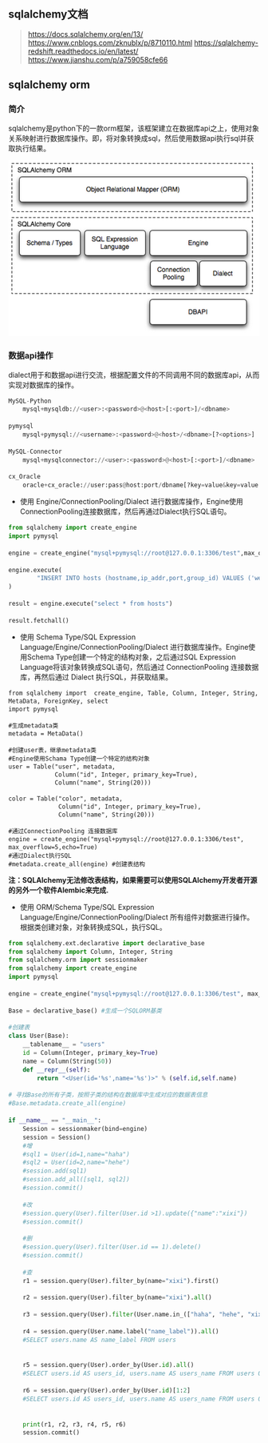 

## sqlalchemy文档



> https://docs.sqlalchemy.org/en/13/
> https://www.cnblogs.com/zknublx/p/8710110.html
> https://sqlalchemy-redshift.readthedocs.io/en/latest/
> https://www.jianshu.com/p/a759058cfe66

## sqlalchemy orm

### 简介

sqlalchemy是python下的一款orm框架，该框架建立在数据库api之上，使用对象关系映射进行数据库操作。即，将对象转换成sql，然后使用数据api执行sql并获取执行结果。

![orm图片](images/orm.png)

### 数据api操作

dialect用于和数据api进行交流，根据配置文件的不同调用不同的数据库api，从而实现对数据库的操作。

```python
MySQL-Python
    mysql+mysqldb://<user>:<password>@<host>[:<port>]/<dbname>
  
pymysql
    mysql+pymysql://<username>:<password>@<host>/<dbname>[?<options>]
  
MySQL-Connector
    mysql+mysqlconnector://<user>:<password>@<host>[:<port>]/<dbname>
  
cx_Oracle
    oracle+cx_oracle://user:pass@host:port/dbname[?key=value&key=value...]
```

- 使用 Engine/ConnectionPooling/Dialect 进行数据库操作，Engine使用ConnectionPooling连接数据库，然后再通过Dialect执行SQL语句。

```python
from sqlalchemy import create_engine
import pymysql

engine = create_engine("mysql+pymysql://root@127.0.0.1:3306/test",max_overflow=5)

engine.execute(
        "INSERT INTO hosts (hostname,ip_addr,port,group_id) VALUES ('web4','4.4.4.4',22,3)"
)

result = engine.execute("select * from hosts")

result.fetchall()
```

- 使用 Schema Type/SQL Expression Language/Engine/ConnectionPooling/Dialect 
  进行数据库操作。Engine使用Schema Type创建一个特定的结构对象，之后通过SQL Expression 
  Language将该对象转换成SQL语句，然后通过 ConnectionPooling 连接数据库，再然后通过 Dialect 
  执行SQL，并获取结果。

```pyhton
from sqlalchemy import  create_engine, Table, Column, Integer, String, MetaData, ForeignKey, select
import pymysql

#生成metadata类
metadata = MetaData()

#创建user表，继承metadata类
#Engine使用Schama Type创建一个特定的结构对象
user = Table("user", metadata,
             Column("id", Integer, primary_key=True),
             Column("name", String(20)))

color = Table("color", metadata,
              Column("id", Integer, primary_key=True),
              Column("name", String(20)))

#通过ConnectionPooling 连接数据库
engine = create_engine("mysql+pymysql://root@127.0.0.1:3306/test", max_overflow=5,echo=True)
#通过Dialect执行SQL
#metadata.create_all(engine) #创建表结构
```

**注：SQLAlchemy无法修改表结构，如果需要可以使用SQLAlchemy开发者开源的另外一个软件Alembic来完成.**

- 使用 ORM/Schema Type/SQL Expression Language/Engine/ConnectionPooling/Dialect 所有组件对数据进行操作。根据类创建对象，对象转换成SQL，执行SQL。

```python
from sqlalchemy.ext.declarative import declarative_base
from sqlalchemy import Column, Integer, String
from sqlalchemy.orm import sessionmaker
from sqlalchemy import create_engine
import pymysql

engine = create_engine("mysql+pymysql://root@127.0.0.1:3306/test", max_overflow=5, echo=True) #echo显示sql语句创建过程

Base = declarative_base() #生成一个SQLORM基类

#创建表
class User(Base):
    __tablename__ = "users"
    id = Column(Integer, primary_key=True)
    name = Column(String(50))
    def __repr__(self):
        return "<User(id='%s',name='%s')>" % (self.id,self.name)

# 寻找Base的所有子类，按照子类的结构在数据库中生成对应的数据表信息
#Base.metadata.create_all(engine)

if __name__ == "__main__":
    Session = sessionmaker(bind=engine)
    session = Session()
    #增
    #sql1 = User(id=1,name="haha")
    #sql2 = User(id=2,name="hehe")
    #session.add(sql1)
    #session.add_all([sql1, sql2])
    #session.commit()

    #改
    #session.query(User).filter(User.id >1).update({"name":"xixi"})
    #session.commit()

    #删
    #session.query(User).filter(User.id == 1).delete()
    #session.commit()

    #查
    r1 = session.query(User).filter_by(name="xixi").first()

    r2 = session.query(User).filter_by(name="xixi").all()

    r3 = session.query(User).filter(User.name.in_(["haha", "hehe", "xixi"])).all()

    r4 = session.query(User.name.label("name_label")).all()
    #SELECT users.name AS name_label FROM users


    r5 = session.query(User).order_by(User.id).all()
    #SELECT users.id AS users_id, users.name AS users_name FROM users ORDER BY users.id

    r6 = session.query(User).order_by(User.id)[1:2]
    #SELECT users.id AS users_id, users.name AS users_name FROM users ORDER BY users.id LIMIT 1,2


    print(r1, r2, r3, r4, r5, r6)
    session.commit()
```

